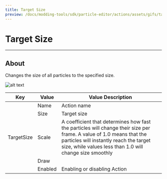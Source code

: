 ```yaml
---
title: Target Size
preview: /docs/modding-tools/sdk/particle-editor/actions/assets/gifs/target-size.gif
---
```


# Target Size

___

## About

Changes the size of all particles to the specified size.

![alt text](assets/gifs/target-size.gif)

<table><thead>
  <tr>
    <th>Key</th>
    <th>Value</th>
    <th>Value Description</th>
  </tr></thead>
<tbody>
  <tr>
    <td rowspan="5">TargetSize</td>
    <td>Name</td>
    <td>Action name</td>
  </tr>
  <tr>
    <td>Size</td>
    <td>Target size</td>
  </tr>
  <tr>
    <td>Scale</td>
    <td>A coefficient that determines how fast the particles will change their size per frame. A value of 1.0 means that the particles will instantly reach the target size, while values less than 1.0 will change size smoothly</td>
  </tr>
  <tr>
    <td>Draw</td>
    <td></td>
  </tr>
  <tr>
    <td>Enabled</td>
    <td>Enabling or disabling Action</td>
  </tr>
</tbody>
</table>
